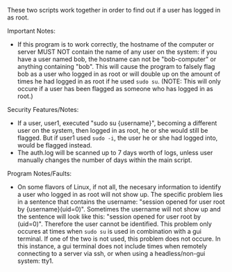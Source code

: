 These two scripts work together in order to find out if a user has logged in as root.

Important Notes:
- If this program is to work correctly, the hostname of the computer or server MUST NOT contain the name of any user on the system: if you have a user named bob, the hostname can not be "bob-computer" or anything containing "bob". This will cause the program to falsely flag bob as a user who logged in as root or will double up on the amount of times he had logged in as root if he used `sudo su`. (NOTE: This will only occure if a user has been flagged as someone who has logged in as root.)


Security Features/Notes:
- If a user, user1, executed "sudo su {username}", becoming a different user on the system, then logged in as root, he or she would still be flagged. But if user1 used `sudo -i`, the user he or she had logged into, would be flagged instead.
- The auth.log will be scanned up to 7 days worth of logs, unless user manually changes the number of days within the main script.

Program Notes/Faults:
- On some flavors of Linux, if not all, the necesary information to identify a user who logged in as root will not show up. The specific problem lies in a sentence that contains the username: "session opened for user root by {username}(uid=0)". Sometimes the username will not show up and the sentence will look like this: "session opened for user root by (uid=0)". Therefore the user cannot be identified. This problem only occures at times when `sudo su` is used in combination with a gui terminal. If one of the two is not used, this problem does not occure. In this instance, a gui terminal does not include times when remotely connecting to a server via ssh, or when using a headless/non-gui system: tty1.
